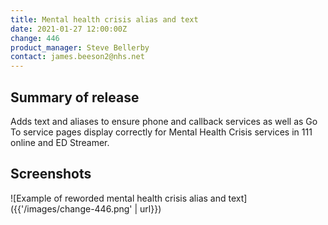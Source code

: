 ```yaml
---
title: Mental health crisis alias and text
date: 2021-01-27 12:00:00Z
change: 446
product_manager: Steve Bellerby
contact: james.beeson2@nhs.net
---
```


## Summary of release

Adds text and aliases to ensure phone and callback services as well as Go To service pages display correctly for Mental Health Crisis services in 111 online and ED Streamer.

## Screenshots

![Example of reworded mental health crisis alias and text]({{'/images/change-446.png' | url}})
